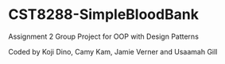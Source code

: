 # CST8288-SimpleBloodBank
Assignment 2 Group Project for OOP with Design Patterns

Coded by Koji Dino, Camy Kam, Jamie Verner and Usaamah Gill
